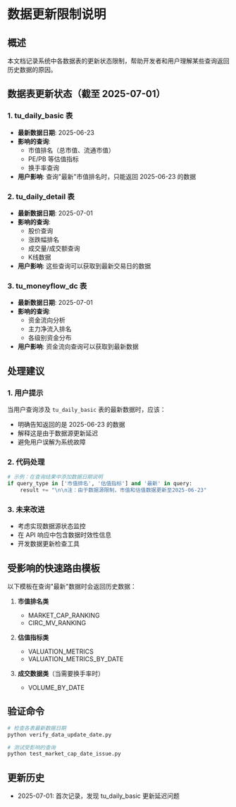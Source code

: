 # 数据更新限制说明

## 概述

本文档记录系统中各数据表的更新状态限制，帮助开发者和用户理解某些查询返回历史数据的原因。

## 数据表更新状态（截至 2025-07-01）

### 1. tu_daily_basic 表
- **最新数据日期**: 2025-06-23
- **影响的查询**:
  - 市值排名（总市值、流通市值）
  - PE/PB 等估值指标
  - 换手率查询
- **用户影响**: 查询"最新"市值排名时，只能返回 2025-06-23 的数据

### 2. tu_daily_detail 表
- **最新数据日期**: 2025-07-01
- **影响的查询**:
  - 股价查询
  - 涨跌幅排名
  - 成交量/成交额查询
  - K线数据
- **用户影响**: 这些查询可以获取到最新交易日的数据

### 3. tu_moneyflow_dc 表
- **最新数据日期**: 2025-07-01
- **影响的查询**:
  - 资金流向分析
  - 主力净流入排名
  - 各级别资金分布
- **用户影响**: 资金流向查询可以获取到最新数据

## 处理建议

### 1. 用户提示
当用户查询涉及 `tu_daily_basic` 表的最新数据时，应该：
- 明确告知返回的是 2025-06-23 的数据
- 解释这是由于数据源更新延迟
- 避免用户误解为系统故障

### 2. 代码处理
```python
# 示例：在查询结果中添加数据日期说明
if query_type in ['市值排名', '估值指标'] and '最新' in query:
    result += "\n\n注：由于数据源限制，市值和估值数据更新至2025-06-23"
```

### 3. 未来改进
- 考虑实现数据源状态监控
- 在 API 响应中包含数据时效性信息
- 开发数据更新检查工具

## 受影响的快速路由模板

以下模板在查询"最新"数据时会返回历史数据：

1. **市值排名类**
   - MARKET_CAP_RANKING
   - CIRC_MV_RANKING

2. **估值指标类**
   - VALUATION_METRICS
   - VALUATION_METRICS_BY_DATE

3. **成交数据类**（当需要换手率时）
   - VOLUME_BY_DATE

## 验证命令

```bash
# 检查各表最新数据日期
python verify_data_update_date.py

# 测试受影响的查询
python test_market_cap_date_issue.py
```

## 更新历史

- 2025-07-01: 首次记录，发现 tu_daily_basic 更新延迟问题